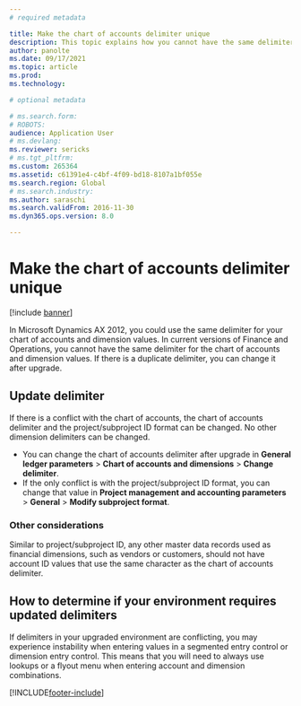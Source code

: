 ```yaml
---
# required metadata

title: Make the chart of accounts delimiter unique
description: This topic explains how you cannot have the same delimiter for the chart of accounts and dimension values. You must change delimiter values after upgrade. 
author: panolte
ms.date: 09/17/2021
ms.topic: article
ms.prod: 
ms.technology: 

# optional metadata

# ms.search.form: 
# ROBOTS: 
audience: Application User
# ms.devlang: 
ms.reviewer: sericks
# ms.tgt_pltfrm: 
ms.custom: 265364
ms.assetid: c61391e4-c4bf-4f09-bd18-8107a1bf055e
ms.search.region: Global
# ms.search.industry: 
ms.author: saraschi
ms.search.validFrom: 2016-11-30
ms.dyn365.ops.version: 8.0

---
```


# Make the chart of accounts delimiter unique

[!include [banner](../includes/banner.md)]

In Microsoft Dynamics AX 2012, you could use the same delimiter for your chart of accounts and dimension values. In current versions of Finance and Operations, you cannot have the same delimiter for the chart of accounts and dimension values. If there is a duplicate delimiter, you can change it after upgrade. 

## Update delimiter
If there is a conflict with the chart of accounts, the chart of accounts delimiter and the project/subproject ID format can be changed. No other dimension delimiters can be changed. 
- You can change the chart of accounts delimiter after upgrade in **General ledger parameters** > **Chart of accounts and dimensions** > **Change delimiter**. 
- If the only conflict is with the project/subproject ID format, you can change that value in **Project management and accounting parameters** > **General** > **Modify subproject format**. 

### Other considerations
Similar to project/subproject ID, any other master data records used as financial dimensions, such as vendors or customers, should not have account ID values that use the same character as the chart of accounts delimiter. 

## How to determine if your environment requires updated delimiters 
If delimiters in your upgraded environment are conflicting, you may experience instability when entering values in a segmented entry control or dimension entry control. This means that you will need to always use lookups or a flyout menu when entering account and dimension combinations.

[!INCLUDE[footer-include](../../../includes/footer-banner.md)]
